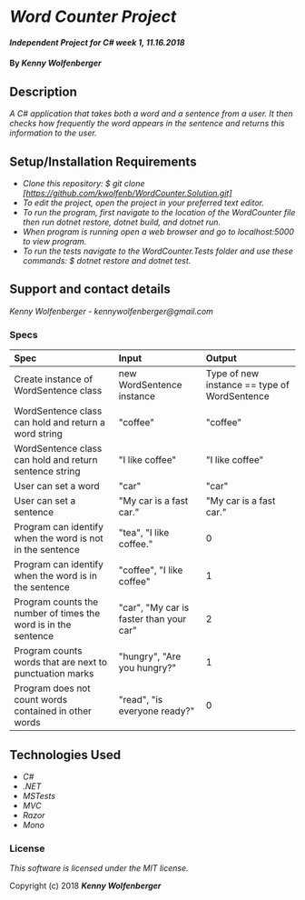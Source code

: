 # _Word Counter Project_

#### _Independent Project for C# week 1, 11.16.2018_

#### By _**Kenny Wolfenberger**_

## Description

_A C# application that takes both a word and a sentence from a user. It then checks how frequently the word appears in the sentence and returns this information to the user._

## Setup/Installation Requirements

* _Clone this repository: $ git clone [https://github.com/kwolfenb/WordCounter.Solution.git]_
* _To edit the project, open the project in your preferred text editor._
* _To run the program, first navigate to the location of the WordCounter file then run dotnet restore, dotnet build, and dotnet run._
* _When program is running open a web browser and go to localhost:5000 to view program._
* _To run the tests navigate to the WordCounter.Tests folder and use these commands: $ dotnet restore and dotnet test._ 

## Support and contact details

_Kenny Wolfenberger - kennywolfenberger@gmail.com_

### Specs
| Spec | Input | Output |
| :-------------     | :------------- | :------------- |
| Create instance of WordSentence class |new WordSentence instance | Type of new instance == type of WordSentence  |
| WordSentence class can hold and return a word string | "coffee" |  "coffee" |
| WordSentence class can hold and return sentence string | "I like coffee" |  "I like coffee" |
| User can set a word | "car" | "car" |
| User can set a sentence | "My car is a fast car." | "My car is a fast car." |
| Program can identify when the word is not in the sentence | "tea", "I like coffee." | 0  |
| Program can identify when the word is in the sentence | "coffee", "I like coffee" | 1  |
| Program counts the number of times the word is in the sentence | "car", "My car is faster than your car" | 2  | 
| Program counts words that are next to punctuation marks | "hungry", "Are you hungry?" | 1  |
| Program does not count words contained in other words | "read", "is everyone ready?" | 0  |

## Technologies Used

* _C#_
* _.NET_
* _MSTests_
* _MVC_
* _Razor_
* _Mono_

### License

*This software is licensed under the MIT license.*

Copyright (c) 2018 **_Kenny Wolfenberger_**


